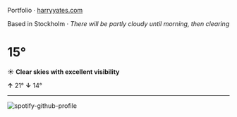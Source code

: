 Portfolio · [harryyates.com](https://harryyates.com)

<!-- WEATHER_START -->
Based in Stockholm · *There will be partly cloudy until morning, then clearing*

# 15°
☀️ **Clear skies with excellent visibility**

**↑** 21° **↓** 14°

---
<!-- WEATHER_END -->

<p align="left">
  <a>
    <img src="https://spotify-github-profile.kittinanx.com/api/view?uid=bigbello&cover_image=true&theme=natemoo-re&show_offline=true&background_color=121212&interchange=false&bar_color=53b14f&bar_color_cover=false" alt="spotify-github-profile">
  </a>
</p>